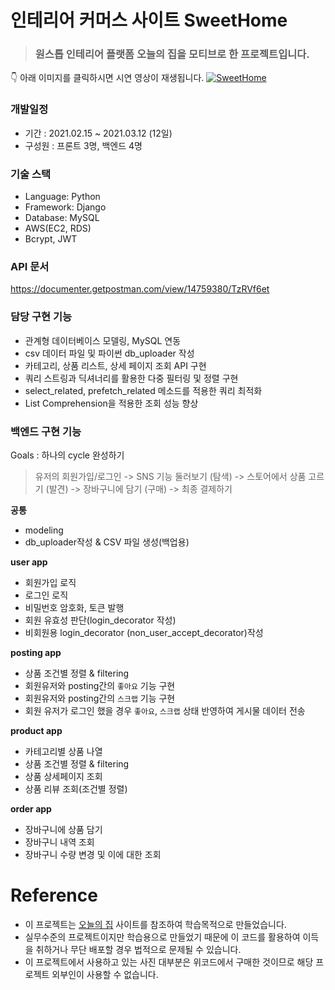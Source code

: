 # 인테리어 커머스 사이트 SweetHome
> ### 원스톱 인테리어 플랫폼 오늘의 집을 모티브로 한 프로젝트입니다.

👇 아래 이미지를 클릭하시면 시연 영상이 재생됩니다.
[![SweetHome](https://media.vlpt.us/images/c_hyun403/post/057f55b9-bd7d-42f6-bca6-b9b563a1c2fd/%E1%84%89%E1%85%B3%E1%84%8F%E1%85%B3%E1%84%85%E1%85%B5%E1%86%AB%E1%84%89%E1%85%A3%E1%86%BA%202021-03-01%20%E1%84%8B%E1%85%A9%E1%84%92%E1%85%AE%209.58.38.png)](https://www.youtube.com/watch?v=wpD3biBt4GY&feature=youtu.be)

### 개발일정
- 기간 : 2021.02.15 ~ 2021.03.12 (12일)
- 구성원 : 프론트 3명, 백엔드 4명

### 기술 스택
- Language: Python
- Framework: Django
- Database: MySQL
- AWS(EC2, RDS)
- Bcrypt, JWT

### API 문서
https://documenter.getpostman.com/view/14759380/TzRVf6et

### 담당 구현 기능
- 관계형 데이터베이스 모델링, MySQL 연동
- csv 데이터 파일 및 파이썬 db_uploader 작성
- 카테고리, 상품 리스트, 상세 페이지 조회 API 구현
- 쿼리 스트링과 딕셔너리를 활용한 다중 필터링 및 정렬 구현
- select_related, prefetch_related 메소드를 적용한 쿼리 최적화
- List Comprehension을 적용한 조회 성능 향상

### 백엔드 구현 기능
Goals : 하나의 cycle 완성하기
> 유저의 회원가입/로그인 -> SNS 기능 둘러보기 (탐색) -> 스토어에서 상품 고르기 (발견) -> 장바구니에 담기 (구매) -> 최종 결제하기

**공통**
- modeling
- db_uploader작성 & CSV 파일 생성(백업용)

**user app**
- 회원가입 로직
- 로그인 로직
- 비밀번호 암호화, 토큰 발행
- 회원 유효성 판단(login_decorator 작성)
- 비회원용 login_decorator (non_user_accept_decorator)작성

**posting app**
- 상품 조건별 정렬 & filtering
- 회원유저와 posting간의 `좋아요` 기능 구현
- 회원유저와 posting간의 `스크랩` 기능 구현
- 회원 유저가 로그인 했을 경우 `좋아요`, `스크랩` 상태 반영하여 게시물 데이터 전송

**product app**
- 카테고리별 상품 나열
- 상품 조건별 정렬 & filtering
- 상품 상세페이지 조회
- 상품 리뷰 조회(조건별 정렬)

**order app**
- 장바구니에 상품 담기
- 장바구니 내역 조회
- 장바구니 수량 변경 및 이에 대한 조회


# Reference
- 이 프로젝트는 <a href="https://ohou.se/store?utm_source=brand_google&utm_medium=cpc&utm_campaign=commerce&utm_content=e&utm_term=%EC%98%A4%EB%8A%98%EC%9D%98%EC%A7%91&source=14&affect_type=UtmUrl&gclid=Cj0KCQiAvvKBBhCXARIsACTePW-OH_Ghcoi3Hc5h91keYYbu6vNnk21lW688iQLrykOVE4ARC9_uxKQaAj6UEALw_wcB">오늘의 집</a> 사이트를 참조하여 학습목적으로 만들었습니다.
- 실무수준의 프로젝트이지만 학습용으로 만들었기 때문에 이 코드를 활용하여 이득을 취하거나 무단 배포할 경우 법적으로 문제될 수 있습니다.
- 이 프로젝트에서 사용하고 있는 사진 대부분은 위코드에서 구매한 것이므로 해당 프로젝트 외부인이 사용할 수 없습니다.

